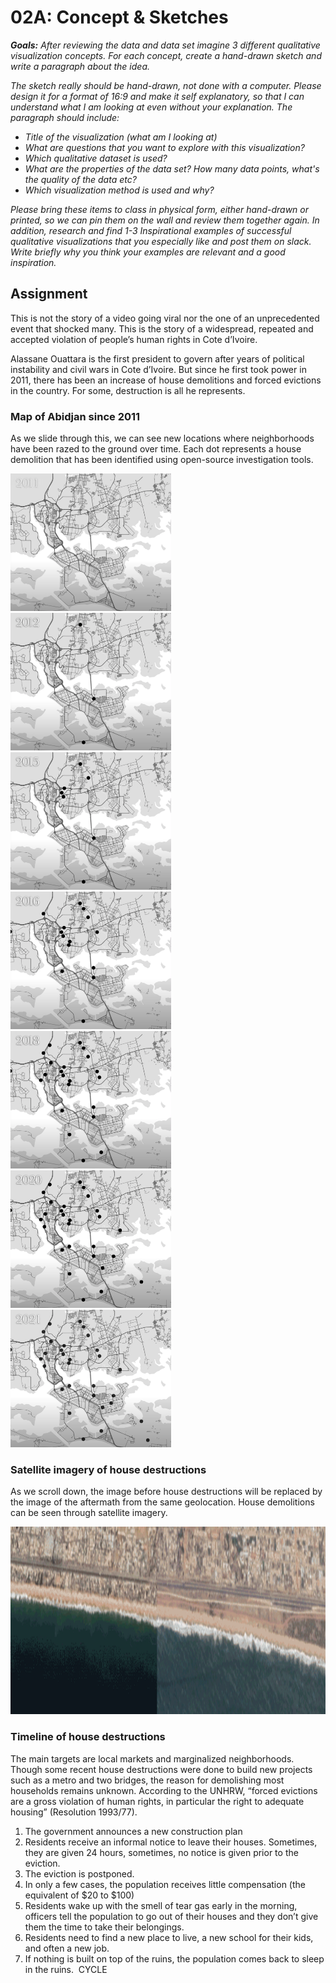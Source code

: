 # 02A: Concept & Sketches

<i><b>Goals:</b> After reviewing the data and data set imagine 3 different qualitative visualization concepts. For each concept, create a hand-drawn sketch and write a paragraph about the idea.

The sketch really should be hand-drawn, not done with a computer. Please design it for a format of 16:9 and make it self explanatory, so that I can understand what I am looking at even without your explanation.
The paragraph should include:
- Title of the visualization (what am I looking at)
- What are questions that you want to explore with this visualization?
- Which qualitative dataset is used? 
- What are the properties of the data set? How many data points, what's the quality of the data etc?
- Which visualization method is used and why?

Please bring these items to class in physical form, either hand-drawn or printed, so we can pin them on the wall and review them together again. In addition, research and find 1-3 Inspirational examples of successful qualitative visualizations that you especially like and post them on slack. Write briefly why you think your examples are relevant and a good inspiration. </i>

## Assignment

This is not the story of a video going viral nor the one of an unprecedented event that shocked many. This is the story of a widespread, repeated and accepted violation of people’s human rights in Cote d’Ivoire.

Alassane Ouattara is the first president to govern after years of political instability and civil wars
in Cote d’Ivoire. But since he first took power in 2011, there has been an increase of house demolitions and forced evictions in the country. For some, destruction is all he represents.

### Map of Abidjan since 2011

As we slide through this, we can see new locations where neighborhoods have been razed to the ground over time. Each dot represents a house demolition that has been identified using open-source investigation tools.

<img src="https://github.com/ibonnet/majorstudio1/blob/main/Lab02/02A-ConceptSketches/02A-Images/2011Abidjan.png" height="220">
<img src="https://github.com/ibonnet/majorstudio1/blob/main/Lab02/02A-ConceptSketches/02A-Images/2012Abidjan.png" height="220">
<img src="https://github.com/ibonnet/majorstudio1/blob/main/Lab02/02A-ConceptSketches/02A-Images/2015Abidjan.png" height="220">
<img src="https://github.com/ibonnet/majorstudio1/blob/main/Lab02/02A-ConceptSketches/02A-Images/2016Abidjan.png" height="220">
<img src="https://github.com/ibonnet/majorstudio1/blob/main/Lab02/02A-ConceptSketches/02A-Images/2018Abidjan.png" height="220">
<img src="https://github.com/ibonnet/majorstudio1/blob/main/Lab02/02A-ConceptSketches/02A-Images/2020Abidjan.png" height="220">
<img src="https://github.com/ibonnet/majorstudio1/blob/main/Lab02/02A-ConceptSketches/02A-Images/2021Abidjan.png" height="220">

### Satellite imagery of house destructions

As we scroll down, the image before house destructions will be replaced by the image of the aftermath from the same geolocation. House demolitions can be seen through satellite imagery.

<img src="https://github.com/ibonnet/majorstudio1/blob/main/Lab02/02A-ConceptSketches/02A-Images/20142019AbidjanGranBassam.png" height="300">

### Timeline of house destructions

The main targets are local markets and marginalized neighborhoods. Though some recent house destructions were done to build new projects such as a metro and two bridges, the reason for demolishing most households remains unknown. According to the UNHRW, “forced evictions are a gross violation of human rights, in particular the right to adequate housing” (Resolution 1993/77).

1. The government announces a new construction plan 
2. Residents receive an informal notice to leave their houses. Sometimes, they are given 24 hours, sometimes, no notice is given prior to the eviction. 
3. The eviction is postponed. 
4. In only a few cases, the population receives little compensation (the equivalent of $20 to $100) 
5. Residents wake up with the smell of tear gas early in the morning, officers tell the population to go out of their houses and they don’t give them the time to take their belongings. 
6. Residents need to find a new place to live, a new school for their kids, and often a new job. 
7. If nothing is built on top of the ruins, the population comes back to sleep in the ruins. 
CYCLE

